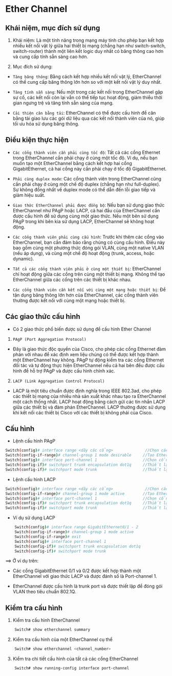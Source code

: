 # Ether Channel

##  Khái niệm, mục đích sử dụng

1. Khái niệm: Là một tính năng trong mạng máy tính cho phép bạn kết hợp nhiều kết nối vật lý giữa hai thiết bị mạng (chẳng hạn như switch-switch, switch-router) thành một liên kết logic duy nhất có băng thông cao hơn và cung cấp tính sẵn sàng cao hơn.

2. Mục đích sử dụng:

- `Tăng băng thông`: Bằng cách kết hợp nhiều kết nối vật lý, EtherChannel có thể cung cấp băng thông lớn hơn so với một kết nối vật lý duy nhất.

- `Tăng tính sẵn sàng`: Nếu một trong các kết nối trong EtherChannel gặp sự cố, các kết nối còn lại vẫn có thể tiếp tục hoạt động, giảm thiểu thời gian ngưng trệ và tăng tính sẵn sàng của mạng.

- `Cải thiện cân bằng tải`: EtherChannel có thể được cấu hình để cân bằng tải giao lưu các gói dữ liệu qua các kết nối thành viên của nó, giúp tối ưu hóa sử dụng băng thông.

## Điều kiện thực hiện

- `Các cổng thành viên cần phải cùng tốc độ`: Tất cả các cổng Ethernet trong EtherChannel cần phải chạy ở cùng một tốc độ. Ví dụ, nếu bạn muốn tạo một EtherChannel bằng cách kết hợp hai cổng GigabitEthernet, cả hai cổng này cần phải chạy ở tốc độ GigabitEthernet.

- `Phải cùng duplex mode`: Các cổng thành viên trong EtherChannel cũng cần phải chạy ở cùng một chế độ duplex (chẳng hạn như full-duplex). Sự không đồng nhất về duplex mode có thể dẫn đến lỗi giao tiếp và giảm hiệu suất.

- `Giao thức EtherChannel phải được đồng bộ`: Nếu bạn sử dụng giao thức EtherChannel như PAgP hoặc LACP, cả hai đầu của EtherChannel cần được cấu hình để sử dụng cùng một giao thức. Nếu một bên sử dụng PAgP trong khi bên kia sử dụng LACP, EtherChannel sẽ không hoạt động.

- `Các cổng thành viên phải cùng cấu hình`: Trước khi thêm các cổng vào EtherChannel, bạn cần đảm bảo rằng chúng có cùng cấu hình. Điều này bao gồm cùng một phương thức đóng gói VLAN, cùng một native VLAN (nếu áp dụng), và cùng một chế độ hoạt động (trunk, access, hoặc dynamic).

- `Tất cả các cổng thành viên phải ở cùng một thiết bị`: EtherChannel chỉ hoạt động giữa các cổng trên cùng một thiết bị mạng. Không thể tạo EtherChannel giữa các cổng trên các thiết bị khác nhau.

- `Các cổng thành viên cần kết nối với cùng một mạng hoặc thiết bị`: Để tận dụng băng thông lớn hơn của EtherChannel, các cổng thành viên thường được kết nối với cùng một mạng hoặc thiết bị.

## Các giao thức cấu hình

- Có 2 giao thức phổ biến được sử dụng để cấu hình Ether Channel

1. `PAgP (Port Aggregation Protocol)`

- Đây là giao thức độc quyền của Cisco, cho phép các cổng Ethernet đàm phán với nhau để xác định xem liệu chúng có thể được kết hợp thành một EtherChannel hay không. PAgP tự động kiểm tra các cổng Ethernet đối tác và tự động thực hiện EtherChannel nếu cả hai bên đều được cấu hình để hỗ trợ PAgP và được cấu hình chính xác.

2. `LACP (Link Aggregation Control Protocol)`

- LACP là một tiêu chuẩn được định nghĩa trong IEEE 802.3ad, cho phép các thiết bị mạng của nhiều nhà sản xuất khác nhau tạo ra EtherChannel một cách thống nhất. LACP hoạt động bằng cách gửi các tin nhắn LACP giữa các thiết bị và đàm phán EtherChannel. LACP thường được sử dụng khi kết nối các thiết bị Cisco với các thiết bị không phải của Cisco.

## Cấu hình 

- Lệnh cấu hình PAgP

```sh
Switch(config)# interface range <dãy các cổng>    			//Chọn các cổng thành viên
Switch(config-if-range)# channel-group 1 mode desirable    	//Tạo EtherChannel với PAgP <desirable | auto>
Switch(config)# interface port-channel 1               		//Chọn cổng EtherChannel
Switch(config-if)# switchport trunk encapsulation dot1q  	//Thiết lập giao thức đóng gói VLAN trên EtherChannel(nếu cần)
Switch(config-if)# switchport mode trunk              		//Thiết lập EtherChannel là trunk port(nếu cần)
```
- Lệnh cấu hình LACP

```sh
Switch(config)# interface range <dãy các cổng>    			//Chọn các cổng thành viên
Switch(config-if-range)# channel-group 1 mode active        //Tạo EtherChannel với LACP <active | passive>
Switch(config)# interface port-channel 1               		//Chọn cổng EtherChannel
Switch(config-if)# switchport trunk encapsulation dot1q  	//Thiết lập giao thức đóng gói VLAN trên EtherChannel(nếu cần)
Switch(config-if)# switchport mode trunk              		//Thiết lập EtherChannel là trunk port(nếu cần)
```

- Ví dụ sử dụng LACP

```sh
	Switch(config)# interface range GigabitEthernet0/1 - 2  
	Switch(config-if-range)# channel-group 1 mode active    
	Switch(config-if-range)# exit
	Switch(config)# interface port-channel 1               		
	Switch(config-if)# switchport trunk encapsulation dot1q  
	Switch(config-if)# switchport mode trunk              			
```

==> Ở ví dụ trên:

+ Các cổng GigabitEthernet 0/1 và 0/2 được kết hợp thành một EtherChannel với giao thức LACP và được đánh số là Port-channel 1.

+ EtherChannel được cấu hình là trunk port và được thiết lập để đóng gói VLAN theo tiêu chuẩn 802.1Q.

## Kiểm tra cấu hình

1. Kiểm tra cấu hình EtherChannel

```sh
	Switch# show etherchannel summary
```

2. Kiểm tra cấu hình của một EtherChannel cụ thể

```sh
	Switch# show etherchannel <channel_number> 
```

3. Kiểm tra chi tiết cấu hình của tất cả các cổng EtherChannel

```sh
	Switch# show running-config interface port-channel
```